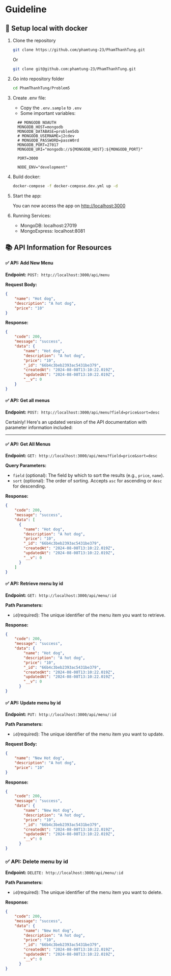 # Guideline

## 🐳 Setup local with docker

1. Clone the repository

    ```bash
    git clone https://github.com/phamtung-23/PhamThanhTung.git
    ```
    Or
    ```bash
    git clone git@github.com:phamtung-23/PhamThanhTung.git
    ```

2. Go into repository folder

    ```bash
    cd PhamThanhTung/Problem5
    ```

3. Create .env file: 
    
    - Copy the `.env.sample` to `.env`
    - Some important variables:

    ```env
      ## MONGODB NOAUTH
      MONGODB_HOST=mongodb
      MONGODB_DATABASE=problem5db
      # MONGODB_USERNAME=j2cdev
      # MONGODB_PASSWORD=passW0rd
      MONGODB_PORT=27017
      MONGODB_URI="mongodb://${MONGODB_HOST}:${MONGODB_PORT}"

      PORT=3000

      NODE_ENV="development"
    ```

4. Build docker:

    ```bash
    docker-compose -f docker-compose.dev.yml up -d
    ```

5. Start the app:

    You can now access the app on [http://localhost:3000](http://localhost:3000)
6. Running Services:
    - MongoDB: localhost:27019
    - MongoExpress: localhost:8081

## :books: API Information for Resources

#### :white_check_mark: API: Add New Menu

**Endpoint:** `POST: http://localhost:3000/api/menu`

**Request Body:**

```json
{
    "name": "Hot dog",
    "description": "A hot dog",
    "price": "10"
}
```

**Response:**

```json
{
    "code": 200,
    "message": "success",
    "data": {
        "name": "Hot dog",
        "description": "A hot dog",
        "price": "10",
        "_id": "66b4c3beb2393ac5431be379",
        "createdAt": "2024-08-08T13:10:22.019Z",
        "updatedAt": "2024-08-08T13:10:22.019Z",
        "__v": 0
    }
}
```

#### :white_check_mark: API: Get all menus

**Endpoint:** `POST: http://localhost:3000/api/menu?field=price&sort=desc`

Certainly! Here's an updated version of the API documentation with parameter information included:

---

#### :white_check_mark: API: Get All Menus

**Endpoint:** `GET: http://localhost:3000/api/menu?field=price&sort=desc`

**Query Parameters:**
- `field` (optional): The field by which to sort the results (e.g., `price`, `name`).
- `sort` (optional): The order of sorting. Accepts `asc` for ascending or `desc` for descending. 

**Response:**

```json
{
    "code": 200,
    "message": "success",
    "data": [
      {
        "name": "Hot dog",
        "description": "A hot dog",
        "price": "10",
        "_id": "66b4c3beb2393ac5431be379",
        "createdAt": "2024-08-08T13:10:22.019Z",
        "updatedAt": "2024-08-08T13:10:22.019Z",
        "__v": 0
      }
    ]
}
```

#### :white_check_mark: API: Retrieve menu by id

**Endpoint:** `GET: http://localhost:3000/api/menu/:id`

**Path Parameters:**
- `id`(required): The unique identifier of the menu item you want to retrieve.

**Response:**

```json
{
    "code": 200,
    "message": "success",
    "data": {
        "name": "Hot dog",
        "description": "A hot dog",
        "price": "10",
        "_id": "66b4c3beb2393ac5431be379",
        "createdAt": "2024-08-08T13:10:22.019Z",
        "updatedAt": "2024-08-08T13:10:22.019Z",
        "__v": 0
      }
}
```

#### :white_check_mark: API: Update menu by id

**Endpoint:** `PUT: http://localhost:3000/api/menu/:id`

**Path Parameters:**
- `id`(required): The unique identifier of the menu item you want to update.

**Request Body:**

```json
{
    "name": "New Hot dog",
    "description": "A hot dog",
    "price": "10"
}
```

**Response:**

```json
{
    "code": 200,
    "message": "success",
    "data": {
        "name": "New Hot dog",
        "description": "A hot dog",
        "price": "10",
        "_id": "66b4c3beb2393ac5431be379",
        "createdAt": "2024-08-08T13:10:22.019Z",
        "updatedAt": "2024-08-08T13:10:22.019Z",
        "__v": 0
      }
}
```

### :white_check_mark: API: Delete menu by id

**Endpoint:** `DELETE: http://localhost:3000/api/menu/:id`

**Path Parameters:**
- `id`(required): The unique identifier of the menu item you want to delete.


**Response:**

```json
{
    "code": 200,
    "message": "success",
    "data": {
        "name": "New Hot dog",
        "description": "A hot dog",
        "price": "10",
        "_id": "66b4c3beb2393ac5431be379",
        "createdAt": "2024-08-08T13:10:22.019Z",
        "updatedAt": "2024-08-08T13:10:22.019Z",
        "__v": 0
      }
}
```

